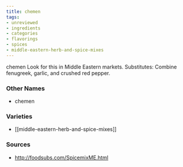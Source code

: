 ```yaml
---
title: chemen
tags:
- unreviewed
- ingredients
- categories
- flavorings
- spices
- middle-eastern-herb-and-spice-mixes
---
```

chemen Look for this in Middle Eastern markets. Substitutes: Combine fenugreek, garlic, and crushed red pepper.

### Other Names

* chemen

### Varieties

* [[middle-eastern-herb-and-spice-mixes]]

### Sources
* http://foodsubs.com/SpicemixME.html
